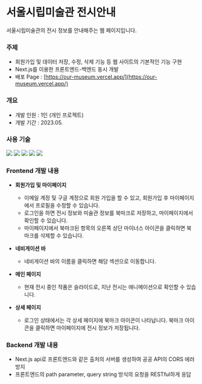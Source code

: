 # 서울시립미술관 전시안내

서울시립미술관의 전시 정보를 안내해주는 웹 페이지입니다.

### 주제

- 회원가입 및 데이터 저장, 수정, 삭제 기능 등 웹 사이트의 기본적인 기능 구현
- Next.js를 이용한 프론트엔드-백엔드 동시 개발
- 배포 Page : [https://our-museum.vercel.app/](https://our-museum.vercel.app/)

### 개요

- 개발 인원 : 1인 (개인 프로젝트)
- 개발 기간 : 2023.05.

### 사용 기술

<img src="https://img.shields.io/badge/TypeScript-3178C6?style=flat-square&logo=TypeScript&logoColor=white"/> <img src="https://img.shields.io/badge/Next.js-000000?style=flat-square&logo=Next.js&logoColor=white"/> <img src="https://img.shields.io/badge/React Query-FF4154?style=flat-square&logo=React Query&logoColor=white"/> <img src="https://img.shields.io/badge/Firebase-FFCA28?style=flat-square&logo=Firebase&logoColor=white"/> <img src="https://img.shields.io/badge/Tailwind CSS-06B6D4?style=flat-square&logo=Tailwind CSS&logoColor=white"/>

### Frontend 개발 내용

- **회원가입 및 마이페이지**

  - 이메일 계정 및 구글 계정으로 회원 가입을 할 수 있고, 회원가입 후 마이페이지에서 프로필을 수정할 수 있습니다.
  - 로그인을 하면 전시 정보와 미술관 정보를 북마크로 저장하고, 마이페이지에서 확인할 수 있습니다.
  - 마이페이지에서 북마크된 항목의 오른쪽 상단 마이너스 아이콘을 클릭하면 북마크를 삭제할 수 있습니다.

- **네비게이션 바**

  - 네비게이션 바의 이름을 클릭하면 해당 섹션으로 이동합니다.

- **메인 페이지**

  - 현재 전시 중인 작품은 슬라이드로, 지난 전시는 애니메이션으로 확인할 수 있습니다.

- **상세 페이지**
  - 로그인 상태에서는 각 상세 페이지에 북마크 아이콘이 나타납니다. 북마크 아이콘을 클릭하면 마이페이지에 전시 정보가 저장됩니다.

### Backend 개발 내용

- Next.js api로 프론트엔드와 같은 출처의 서버를 생성하여 공공 API의 CORS 에러 방지
- 프론트엔드의 path parameter, query string 방식의 요청을 RESTful하게 응답
